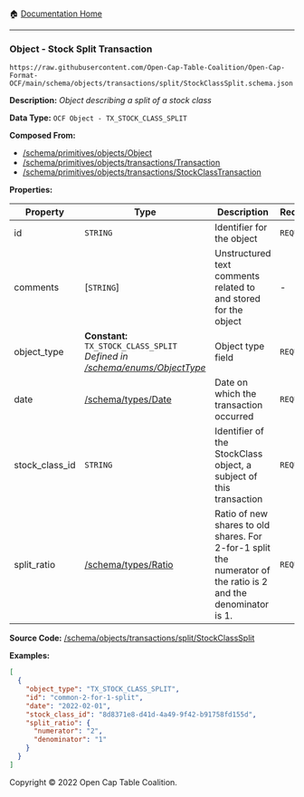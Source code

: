 :house: [Documentation Home](../../../../home/xudiera/code/README.md)

---

### Object - Stock Split Transaction

`https://raw.githubusercontent.com/Open-Cap-Table-Coalition/Open-Cap-Format-OCF/main/schema/objects/transactions/split/StockClassSplit.schema.json`

**Description:** _Object describing a split of a stock class_

**Data Type:** `OCF Object - TX_STOCK_CLASS_SPLIT`

**Composed From:**

- [/schema/primitives/objects/Object](../../../primitives/objects/Object.md)
- [/schema/primitives/objects/transactions/Transaction](../../../primitives/objects/transactions/Transaction.md)
- [/schema/primitives/objects/transactions/StockClassTransaction](../../../primitives/objects/transactions/StockClassTransaction.md)

**Properties:**

| Property       | Type                                                                                                           | Description                                                                                                    | Required   |
| -------------- | -------------------------------------------------------------------------------------------------------------- | -------------------------------------------------------------------------------------------------------------- | ---------- |
| id             | `STRING`                                                                                                       | Identifier for the object                                                                                      | `REQUIRED` |
| comments       | [`STRING`]                                                                                                     | Unstructured text comments related to and stored for the object                                                | -          |
| object_type    | **Constant:** `TX_STOCK_CLASS_SPLIT`</br>_Defined in [/schema/enums/ObjectType](../../../enums/ObjectType.md)_ | Object type field                                                                                              | `REQUIRED` |
| date           | [/schema/types/Date](../../../types/Date.md)                                                                   | Date on which the transaction occurred                                                                         | `REQUIRED` |
| stock_class_id | `STRING`                                                                                                       | Identifier of the StockClass object, a subject of this transaction                                             | `REQUIRED` |
| split_ratio    | [/schema/types/Ratio](../../../types/Ratio.md)                                                                 | Ratio of new shares to old shares. For 2-for-1 split the numerator of the ratio is 2 and the denominator is 1. | `REQUIRED` |

**Source Code:** [/schema/objects/transactions/split/StockClassSplit](../../../../../../../../../../schema/objects/transactions/split/StockClassSplit.schema.json)

**Examples:**

```json
[
  {
    "object_type": "TX_STOCK_CLASS_SPLIT",
    "id": "common-2-for-1-split",
    "date": "2022-02-01",
    "stock_class_id": "8d8371e8-d41d-4a49-9f42-b91758fd155d",
    "split_ratio": {
      "numerator": "2",
      "denominator": "1"
    }
  }
]
```

Copyright © 2022 Open Cap Table Coalition.

